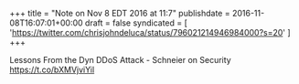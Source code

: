 +++
title = "Note on Nov 8 EDT 2016 at 11:7"
publishdate = 2016-11-08T16:07:01+00:00
draft = false
syndicated = [ 'https://twitter.com/chrisjohndeluca/status/796021214946984000?s=20' ]
+++

Lessons From the Dyn DDoS Attack - Schneier on Security https://t.co/bXMVjviYil
